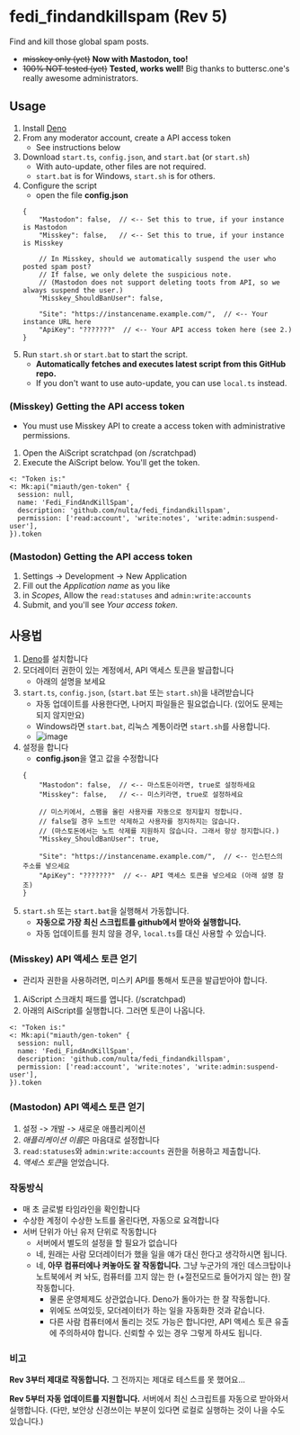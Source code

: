 # fedi_findandkillspam (Rev 5)
Find and kill those global spam posts.

- ~~misskey only (yet)~~ **Now with Mastodon, too!**
- ~~100% NOT tested (yet)~~ **Tested, works well!** Big thanks to buttersc.one's really awesome administrators.

## Usage
1. Install [Deno](https://github.com/denoland/deno/releases)
2. From any moderator account, create a API access token
    - See instructions below
3. Download `start.ts`, `config.json`, and `start.bat` (or `start.sh`)
    - With auto-update, other files are not required.
    - `start.bat` is for Windows, `start.sh` is for others.
4. Configure the script
    - open the file **config.json**
    ```jsonc
    {
        "Mastodon": false,  // <-- Set this to true, if your instance is Mastodon
        "Misskey": false,   // <-- Set this to true, if your instance is Misskey

        // In Misskey, should we automatically suspend the user who posted spam post?
        // If false, we only delete the suspicious note.
        // (Mastodon does not support deleting toots from API, so we always suspend the user.)
        "Misskey_ShouldBanUser": false,

        "Site": "https://instancename.example.com/",  // <-- Your instance URL here
        "ApiKey": "???????"  // <-- Your API access token here (see 2.)
    }
    ```
5. Run `start.sh` or `start.bat` to start the script.
    - **Automatically fetches and executes latest script from this GitHub repo.**
    - If you don't want to use auto-update, you can use `local.ts` instead.

### (Misskey) Getting the API access token
- You must use Misskey API to create a access token with administrative permissions.
1. Open the AiScript scratchpad (on /scratchpad)
2. Execute the AiScript below. You'll get the token.
```
<: "Token is:"
<: Mk:api("miauth/gen-token" {
  session: null,
  name: 'Fedi_FindAndKillSpam',
  description: 'github.com/nulta/fedi_findandkillspam',
  permission: ['read:account', 'write:notes', 'write:admin:suspend-user'],
}).token
```

### (Mastodon) Getting the API access token
1. Settings -> Development -> New Application
2. Fill out the *Application name* as you like
3. in *Scopes*, Allow the `read:statuses` and `admin:write:accounts`
4. Submit, and you'll see *Your access token*.


## 사용법
1. [Deno](https://github.com/denoland/deno/releases)를 설치합니다
2. 모더레이터 권한이 있는 계정에서, API 액세스 토큰을 발급합니다
    - 아래의 설명을 보세요
3. `start.ts`, `config.json`, (`start.bat` 또는 `start.sh`)을 내려받습니다
    - 자동 업데이트를 사용한다면, 나머지 파일들은 필요없습니다. (있어도 문제는 되지 않지만요)
    - Windows라면 `start.bat`, 리눅스 계통이라면 `start.sh`를 사용합니다.
    - ![image](https://github.com/nulta/fedi_findandkillspam/assets/35414766/aabaaaf5-9af2-4c8f-9cc1-e1f948b9c969)
4. 설정을 합니다
    - **config.json**을 열고 값을 수정합니다
    ```jsonc
    {
        "Mastodon": false,  // <-- 마스토돈이라면, true로 설정하세요
        "Misskey": false,   // <-- 미스키라면, true로 설정하세요

        // 미스키에서, 스팸을 올린 사용자를 자동으로 정지할지 정합니다.
        // false일 경우 노트만 삭제하고 사용자를 정지하지는 않습니다.
        // (마스토돈에서는 노트 삭제를 지원하지 않습니다. 그래서 항상 정지합니다.)
        "Misskey_ShouldBanUser": true,

        "Site": "https://instancename.example.com/",  // <-- 인스턴스의 주소를 넣으세요
        "ApiKey": "???????"  // <-- API 액세스 토큰을 넣으세요 (아래 설명 참조)
    }
    ```
5. `start.sh` 또는 `start.bat`을 실행해서 가동합니다.
    - **자동으로 가장 최신 스크립트를 github에서 받아와 실행합니다.**
    - 자동 업데이트를 원치 않을 경우, `local.ts`를 대신 사용할 수 있습니다.

### (Misskey) API 액세스 토큰 얻기
- 관리자 권한을 사용하려면, 미스키 API를 통해서 토큰을 발급받아야 합니다.
1. AiScript 스크래치 패드를 엽니다. (/scratchpad)
2. 아래의 AiScript를 실행합니다. 그러면 토큰이 나옵니다.
```
<: "Token is:"
<: Mk:api("miauth/gen-token" {
  session: null,
  name: 'Fedi_FindAndKillSpam',
  description: 'github.com/nulta/fedi_findandkillspam',
  permission: ['read:account', 'write:notes', 'write:admin:suspend-user'],
}).token
```

### (Mastodon) API 액세스 토큰 얻기
1. 설정 -> 개발 -> 새로운 애플리케이션
2. *애플리케이션 이름*은 마음대로 설정합니다
3. `read:statuses`와 `admin:write:accounts` 권한을 허용하고 제출합니다.
4. *액세스 토큰*을 얻었습니다.

### 작동방식
- 매 초 글로벌 타임라인을 확인합니다
- 수상한 계정이 수상한 노트를 올린다면, 자동으로 요격합니다
- 서버 단위가 아닌 유저 단위로 작동합니다
    - 서버에서 별도의 설정을 할 필요가 없습니다
    - 네, 원래는 사람 모더레이터가 했을 일을 얘가 대신 한다고 생각하시면 됩니다.
    - 네, **아무 컴퓨터에나 켜놓아도 잘 작동합니다.** 그냥 누군가의 개인 데스크탑이나 노트북에서 켜 놔도, 컴퓨터를 끄지 않는 한 (+절전모드로 들어가지 않는 한) 잘 작동합니다.
        - 물론 운영체제도 상관없습니다. Deno가 돌아가는 한 잘 작동합니다.
        - 위에도 쓰여있듯, 모더레이터가 하는 일을 자동화한 것과 같습니다.
        - 다른 사람 컴퓨터에서 돌리는 것도 가능은 합니다만, API 액세스 토큰 유출에 주의하셔야 합니다. 신뢰할 수 있는 경우 그렇게 하셔도 됩니다.

### 비고
**Rev 3부터 제대로 작동합니다.** 그 전까지는 제대로 테스트를 못 했어요...

**Rev 5부터 자동 업데이트를 지원합니다.** 서버에서 최신 스크립트를 자동으로 받아와서 실행합니다. (다만, 보안상 신경쓰이는 부분이 있다면 로컬로 실행하는 것이 나을 수도 있습니다.)
